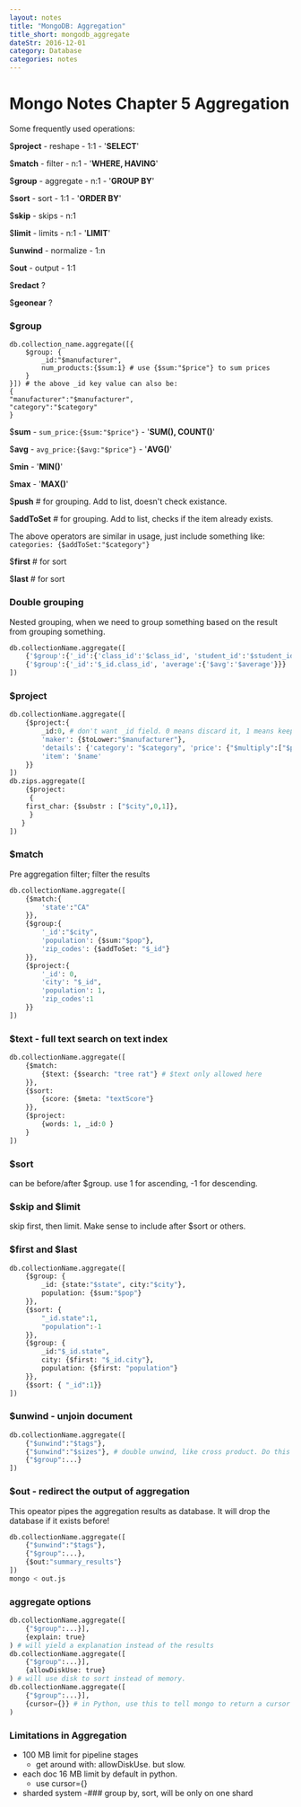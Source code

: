```yaml
---
layout: notes
title: "MongoDB: Aggregation"
title_short: mongodb_aggregate
dateStr: 2016-12-01
category: Database
categories: notes
---
```

# Mongo Notes Chapter 5 Aggregation

Some frequently used operations:

$**project** - reshape - 1:1 - '**SELECT**'

$**match** - filter - n:1 - '**WHERE, HAVING**'

$**group** - aggregate - n:1 - '**GROUP BY**'

$**sort** - sort - 1:1 - '**ORDER BY**'

$**skip** - skips - n:1

$**limit** - limits - n:1 - '**LIMIT**'

$**unwind** - normalize - 1:n

$**out** - output - 1:1

$**redact** ?

$**geonear** ?

### $group

```
db.collection_name.aggregate([{
    $group: {
        _id:"$manufacturer",
        num_products:{$sum:1} # use {$sum:"$price"} to sum prices
    }
}]) # the above _id key value can also be:
{
"manufacturer":"$manufacturer",
"category":"$category"
}
```

$**sum**    -    `sum_price:{$sum:"$price"}`     - '**SUM(), COUNT()**'

$**avg**    -    `avg_price:{$avg:"$price"}`    - '**AVG()**'

$**min** - '**MIN()**'

$**max** - '**MAX()**'

$**push** # for grouping. Add to list, doesn't check existance.

$**addToSet** # for grouping. Add to list, checks if the item already exists.

The above operators are similar in usage, just include something like:
     `categories: {$addToSet:"$category"}`

$**first** # for sort

$**last** # for sort

### Double grouping

Nested grouping, when we need to group something based on the result from grouping something.

```python
db.collectionName.aggregate([
    {'$group':{'_id':{'class_id':'$class_id', 'student_id':'$student_id'}, 'average':{'$avg':'$score'}}},
    {'$group':{'_id':'$_id.class_id', 'average':{'$avg':'$average'}}}
])
```

### $project

```python
db.collectionName.aggregate([
    {$project:{
        _id:0, # don't want _id field. 0 means discard it, 1 means keep it.
        'maker': {$toLower:"$manufacturer"},
        'details': {'category': "$category", 'price': {"$multiply":["$price",10]}},
        'item': '$name'
    }}
])
db.zips.aggregate([
    {$project:
     {
    first_char: {$substr : ["$city",0,1]},
     }
   }
])
```

### $match

Pre aggregation filter; filter the results
```python
db.collectionName.aggregate([
    {$match:{
        'state':"CA"
    }},
    {$group:{
        '_id':"$city",
        'population': {$sum:"$pop"},
        'zip_codes': {$addToSet: "$_id"}    
    }},
    {$project:{
        '_id': 0,
        'city': "$_id",
        'population': 1,
        'zip_codes':1
    }}
])
```

### $text - full text search on text index

```python
db.collectionName.aggregate([
    {$match:
        {$text: {$search: "tree rat"} # $text only allowed here
    }},
    {$sort:
        {score: {$meta: "textScore"}
    }},
    {$project:
        {words: 1, _id:0 }
    }
])
```

### $sort

can be before/after $group. use 1 for ascending, -1 for descending.

### $skip and $limit

skip first, then limit. Make sense to include after $sort or others.

### $first and $last

```python
db.collectionName.aggregate([
    {$group: {
        _id: {state:"$state", city:"$city"},
        population: {$sum:"$pop"}
    }},
    {$sort: {
        "_id.state":1,
        "population":-1
    }},
    {$group: {
        _id:"$_id.state",
        city: {$first: "$_id.city"},
        population: {$first: "population"}
    }},
    {$sort: { "_id":1}}
])
```

### $unwind - unjoin document

```python
db.collectionName.aggregate([
    {"$unwind":"$tags"},
    {"$unwind":"$sizes"}, # double unwind, like cross product. Do this if there are mroe than one arrays that need to break and create combinations
    {"$group":...}
])
```

### $out - redirect the output of aggregation

This opeator pipes the aggregation results as database. It will drop the database if it exists before!

```python
db.collectionName.aggregate([
    {"$unwind":"$tags"},
    {"$group":...},
    {$out:"summary_results"}
])
mongo < out.js
```

### aggregate options

```python
db.collectionName.aggregate([
    {"$group":...}],
    {explain: true}
) # will yield a explanation instead of the results
db.collectionName.aggregate([
    {"$group":...}],
    {allowDiskUse: true}
) # will use disk to sort instead of memory.
db.collectionName.aggregate([
    {"$group":...}],
    {cursor={}} # in Python, use this to tell mongo to return a cursor instead of one single doc. Notice in python use '=' instead of ':'.
)
```

### Limitations in Aggregation

- 100 MB limit for pipeline stages
  - get around with: allowDiskUse. but slow.
- each doc 16 MB limit by default in python.
  - use cursor={}
- sharded system -### group by, sort, will be only on one shard

